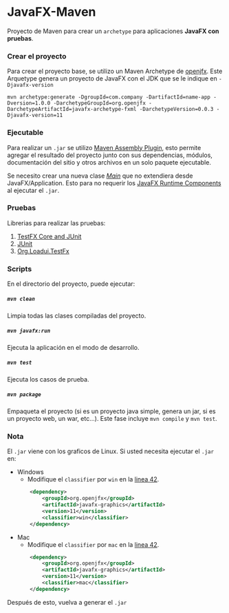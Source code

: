 # JavaFX-Maven
Proyecto de Maven para crear un `archetype` para aplicaciones **JavaFX con pruebas**.

### Crear el proyecto
Para crear el proyecto base, se utilizo un Maven Archetype de [openjfx](https://openjfx.io/openjfx-docs/#maven). Este Arquetype genera un proyecto de JavaFX con el JDK que se le indique en `-Djavafx-version`
```
mvn archetype:generate -DgroupId=com.company -DartifactId=name-app -Dversion=1.0.0 -DarchetypeGroupId=org.openjfx -DarchetypeArtifactId=javafx-archetype-fxml -DarchetypeVersion=0.0.3 -Djavafx-version=11
```

### Ejecutable
Para realizar un `.jar` se utilizo [Maven Assembly Plugin](https://maven.apache.org/plugins/maven-assembly-plugin/usage.html), esto permite agregar el resultado del proyecto junto con sus dependencias, módulos, documentación del sitio y otros archivos en un solo paquete ejecutable.

Se necesito crear una nueva clase [*Main*](/src/main/java/com/svs/Main.java) que no extendiera desde JavaFX/Application. Esto para no requerir los [JavaFX Runtime Components](https://openjfx.io/openjfx-docs/#install-javafx) al ejecutar el `.jar`.

### Pruebas
Librerias para realizar las pruebas:
1. [TestFX Core and JUnit](https://github.com/TestFX/TestFX)
2. [JUnit](http://junit.org/)
3. [Org.Loadui.TestFx](https://github.com/SmartBear/TestFX)

### Scripts
En el directorio del proyecto, puede ejecutar:

##### `mvn clean`
Limpia todas las clases compiladas del proyecto.

##### `mvn javafx:run`
Ejecuta la aplicación en el modo de desarrollo.

##### `mvn test`
Ejecuta los casos de prueba.

##### `mvn package`
Empaqueta el proyecto (si es un proyecto java simple, genera un jar, si es un proyecto web, un war, etc…).
Este fase incluye `mvn compile` y `mvn test`.

### Nota
El `.jar` viene con los graficos de Linux.
Si usted necesita ejecutar el `.jar` en:
- Windows
    - Modifique el `classifier` por `win` en la [linea 42](https://github.com/SvS30/JavaFX-Maven/blob/master/pom.xml#L42).
    ```xml
        <dependency>
            <groupId>org.openjfx</groupId>
            <artifactId>javafx-graphics</artifactId>
            <version>11</version>
            <classifier>win</classifier>
        </dependency>
    ```
- Mac
    - Modifique el `classifier` por `mac` en la [linea 42](https://github.com/SvS30/JavaFX-Maven/blob/master/pom.xml#L42).
    ```xml
        <dependency>
            <groupId>org.openjfx</groupId>
            <artifactId>javafx-graphics</artifactId>
            <version>11</version>
            <classifier>mac</classifier>
        </dependency>
    ```
Después de esto, vuelva a generar el `.jar`